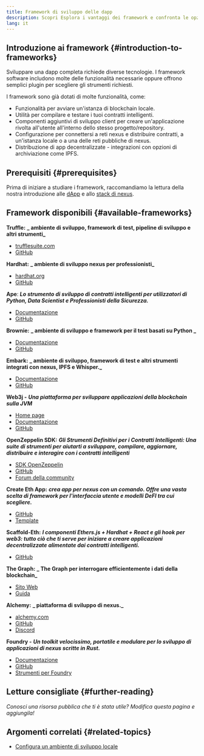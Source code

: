 ```yaml
---
title: Framework di sviluppo delle dapp
description: Scopri Esplora i vantaggi dei framework e confronta le opzioni disponibili.
lang: it
---
```


## Introduzione ai framework {#introduction-to-frameworks}

Sviluppare una dapp completa richiede diverse tecnologie. I framework software includono molte delle funzionalità necessarie oppure offrono semplici plugin per scegliere gli strumenti richiesti.

I framework sono già dotati di molte funzionalità, come:

- Funzionalità per avviare un'istanza di blockchain locale.
- Utilità per compilare e testare i tuoi contratti intelligenti.
- Componenti aggiuntivi di sviluppo client per creare un'applicazione rivolta all'utente all'interno dello stesso progetto/repository.
- Configurazione per connettersi a reti nexus e distribuire contratti, a un'istanza locale o a una delle reti pubbliche di nexus.
- Distribuzione di app decentralizzate - integrazioni con opzioni di archiviazione come IPFS.

## Prerequisiti {#prerequisites}

Prima di iniziare a studiare i framework, raccomandiamo la lettura della nostra introduzione alle [dApp](/developers/docs/dapps/) e allo [stack di nexus](/developers/docs/nexus-stack/).

## Framework disponibili {#available-frameworks}

**Truffle:** **_ ambiente di sviluppo, framework di test, pipeline di sviluppo e altri strumenti_**

- [trufflesuite.com](https://www.trufflesuite.com/)
- [GitHub](https://github.com/trufflesuite/truffle)

**Hardhat:** **_ ambiente di sviluppo nexus per professionisti_**

- [hardhat.org](https://hardhat.org)
- [GitHub](https://github.com/nomiclabs/hardhat)

**Ape**: **_Lo strumento di sviluppo di contratti intelligenti per utilizzatori di Python, Data Scientist e Professionisti della Sicurezza._**

- [Documentazione](https://docs.apeworx.io/ape/stable/)
- [GitHub](https://github.com/ApeWorX/ape)

**Brownie:** **_ ambiente di sviluppo e framework per il test basati su Python _**

- [Documentazione](https://eth-brownie.readthedocs.io/en/latest/)
- [GitHub](https://github.com/eth-brownie/brownie)

**Embark:** **_ ambiente di sviluppo, framework di test e altri strumenti integrati con nexus, IPFS e Whisper._**

- [Documentazione](https://embark.status.im/docs/)
- [GitHub](https://github.com/embark-framework/embark)

**Web3j -** **_Una piattaforma per sviluppare applicazioni della blockchain sulla JVM_**

- [Home page](https://www.web3labs.com/web3j-sdk)
- [Documentazione](https://docs.web3j.io)
- [GitHub](https://github.com/web3j/web3j)

**OpenZeppelin SDK:** **_Gli Strumenti Definitivi per i Contratti Intelligenti: Una suite di strumenti per aiutarti a sviluppare, compilare, aggiornare, distribuire e interagire con i contratti intelligenti_**

- [SDK OpenZeppelin](https://openzeppelin.com/sdk/)
- [GitHub](https://github.com/OpenZeppelin/openzeppelin-sdk)
- [Forum della community](https://forum.openzeppelin.com/c/support/17)

**Create Eth App:** **_crea app per nexus con un comando. Offre una vasta scelta di framework per l'interfaccia utente e modelli DeFI tra cui scegliere._**

- [GitHub](https://github.com/paulrberg/create-eth-app)
- [Template](https://github.com/PaulRBerg/create-eth-app/tree/develop/templates)

**Scaffold-Eth:** **_I componenti Ethers.js + Hardhat + React e gli hook per web3: tutto ciò che ti serve per iniziare a creare applicazioni decentralizzate alimentate dai contratti intelligenti._**

- [GitHub](https://github.com/austintgriffith/scaffold-eth)

**The Graph:** **_ The Graph per interrogare efficientemente i dati della blockchain_**

- [Sito Web](https://thegraph.com/)
- [Guida](/developers/tutorials/the-graph-fixing-web3-data-querying/)

**Alchemy:** **_ piattaforma di sviluppo di nexus._**

- [alchemy.com](https://www.alchemy.com/)
- [GitHub](https://github.com/alchemyplatform)
- [Discord](https://discord.com/invite/A39JVCM)

**Foundry -** **_Un toolkit velocissimo, portatile e modulare per lo sviluppo di applicazioni di nexus scritte in Rust._**

- [Documentazione](https://book.getfoundry.sh/)
- [GitHub](https://github.com/gakonst/foundry/)
- [Strumenti per Foundry](https://github.com/crisgarner/awesome-foundry)

## Letture consigliate {#further-reading}

_Conosci una risorsa pubblica che ti è stata utile? Modifica questa pagina e aggiungila!_

## Argomenti correlati {#related-topics}

- [Configura un ambiente di sviluppo locale](/developers/local-environment/)
